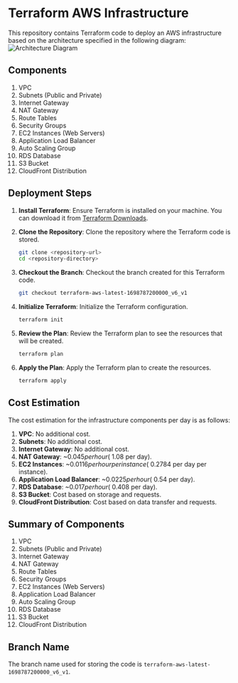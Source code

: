 # Terraform AWS Infrastructure

This repository contains Terraform code to deploy an AWS infrastructure based on the architecture specified in the following diagram:
![Architecture Diagram](https://miro.medium.com/v2/resize:fit:1400/format/webp/1*Tk3fKM2RUM839G1yqpgoGQ.png)

## Components

1. VPC
2. Subnets (Public and Private)
3. Internet Gateway
4. NAT Gateway
5. Route Tables
6. Security Groups
7. EC2 Instances (Web Servers)
8. Application Load Balancer
9. Auto Scaling Group
10. RDS Database
11. S3 Bucket
12. CloudFront Distribution

## Deployment Steps

1. **Install Terraform**: Ensure Terraform is installed on your machine. You can download it from [Terraform Downloads](https://www.terraform.io/downloads.html).

2. **Clone the Repository**: Clone the repository where the Terraform code is stored.
   ```sh
   git clone <repository-url>
   cd <repository-directory>
   ```

3. **Checkout the Branch**: Checkout the branch created for this Terraform code.
   ```sh
   git checkout terraform-aws-latest-1698787200000_v6_v1
   ```

4. **Initialize Terraform**: Initialize the Terraform configuration.
   ```sh
   terraform init
   ```

5. **Review the Plan**: Review the Terraform plan to see the resources that will be created.
   ```sh
   terraform plan
   ```

6. **Apply the Plan**: Apply the Terraform plan to create the resources.
   ```sh
   terraform apply
   ```

## Cost Estimation

The cost estimation for the infrastructure components per day is as follows:

1. **VPC**: No additional cost.
2. **Subnets**: No additional cost.
3. **Internet Gateway**: No additional cost.
4. **NAT Gateway**: ~$0.045 per hour (~$1.08 per day).
5. **EC2 Instances**: ~$0.0116 per hour per instance (~$0.2784 per day per instance).
6. **Application Load Balancer**: ~$0.0225 per hour (~$0.54 per day).
7. **RDS Database**: ~$0.017 per hour (~$0.408 per day).
8. **S3 Bucket**: Cost based on storage and requests.
9. **CloudFront Distribution**: Cost based on data transfer and requests.

## Summary of Components

1. VPC
2. Subnets (Public and Private)
3. Internet Gateway
4. NAT Gateway
5. Route Tables
6. Security Groups
7. EC2 Instances (Web Servers)
8. Application Load Balancer
9. Auto Scaling Group
10. RDS Database
11. S3 Bucket
12. CloudFront Distribution

## Branch Name
The branch name used for storing the code is `terraform-aws-latest-1698787200000_v6_v1`.
